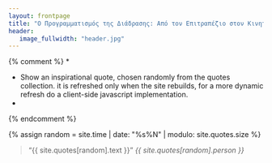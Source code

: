 ```yaml
---
layout: frontpage
title: "Ο Προγραμματισμός της Διάδρασης: Από τον Επιτραπέζιο στον Κινητό και Διάχυτο Υπολογισμό"
header:
   image_fullwidth: "header.jpg"
---
```


{% comment %}
*
* Show an inspirational quote, chosen randomly from the quotes collection. it is refreshed only when the site rebuilds, for a more dynamic refresh do a client-side javascript implementation.
*
{% endcomment %}

{% assign random = site.time | date: "%s%N" | modulo: site.quotes.size %}

<blockquote>&ldquo;{{ site.quotes[random].text }}&rdquo; <cite>{{ site.quotes[random].person }}</cite></blockquote>
